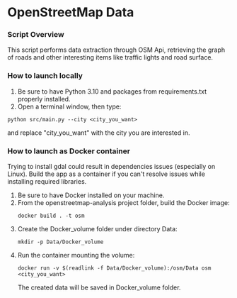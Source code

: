 # OpenStreetMap Data

### Script Overview

This script performs data extraction through OSM Api, retrieving the graph of roads and other interesting items like traffic lights and road surface.

### How to launch locally

1. Be sure to have Python 3.10 and packages from requirements.txt properly installed.
2. Open a terminal window, then type:

```
python src/main.py --city <city_you_want>
```

and replace "city_you_want" with the city you are interested in.

### How to launch as Docker container

Trying to install gdal could result in dependencies issues (especially on Linux).
Build the app as a container if you can't resolve issues while installing required libraries.

1. Be sure to have Docker installed on your machine.
2. From the openstreetmap-analysis project folder, build the Docker image:
   ```
   docker build . -t osm
   ```
3. Create the Docker_volume folder under directory Data:
   ```
   mkdir -p Data/Docker_volume
   ```
4. Run the container mounting the volume:
   ```
   docker run -v $(readlink -f Data/Docker_volume):/osm/Data osm <city_you_want>
   ```
   The created data will be saved in Docker_volume folder.

